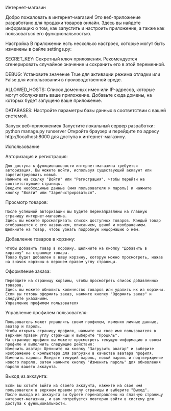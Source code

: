 Интернет-магазин

Добро пожаловать в интернет-магазин! Это веб-приложение разработано для продажи товаров онлайн. 
Здесь вы найдете информацию о том, как запустить и настроить приложение, а также как пользоваться его функциональностью.

Настройка
В приложении есть несколько настроек, которые могут быть изменены в файле settings.py:

SECRET_KEY: Секретный ключ приложения. Рекомендуется сгенерировать случайное значение и сохранить его в этой переменной.

DEBUG: Установите значение True для активации режима отладки или False для использования в производственной среде.

ALLOWED_HOSTS: Список доменных имен или IP-адресов, которые могут обслуживать ваше приложение. Добавьте сюда домены, на которых будет запущено ваше приложение.

DATABASES: Настройте параметры базы данных в соответствии с вашей системой.

Запуск веб-приложениея
Запустите локальный сервер разработки:
python manage.py runserver
Откройте браузер и перейдите по адресу http://localhost:8000 для доступа к интернет-магазину.

Использование

Авторизация и регистрация:

    Для доступа к функциональности интернет-магазина требуется авторизация. Вы можете войти, используя существующий аккаунт или зарегистрировать новый.
    Нажмите на ссылку "Войти" или "Регистрация", чтобы перейти на соответствующие страницы.
    Введите необходимые данные (имя пользователя и пароль) и нажмите кнопку "Войти" или "Зарегистрироваться".

Просмотр товаров:

    После успешной авторизации вы будете перенаправлены на главную страницу интернет-магазина.
    Здесь вы можете просматривать список доступных товаров. Каждый товар отображается с его названием, описанием, ценой и изображением.
    Щелкните на товар, чтобы узнать подробную информацию о нем.

Добавление товаров в корзину:

    Чтобы добавить товар в корзину, щелкните на кнопку "Добавить в корзину" на странице товара.
    Товар будет добавлен в вашу корзину, которую можно просмотреть, нажав на значок корзины в верхнем правом углу страницы.

Оформление заказа:

    Перейдите на страницу корзины, чтобы просмотреть список добавленных товаров.
    Здесь вы можете обновить количество товаров или удалить их из корзины.
    Если вы готовы оформить заказ, нажмите кнопку "Оформить заказ" и следуйте указаниям.
    Управление профилем пользователя

Управление профилем пользователя:

    Пользователь может управлять своим профилем, изменяя личные данные, аватар и пароль.
    Чтобы открыть страницу профиля, нажмите на свое имя пользователя в верхнем правом углу страницы и выберите "Профиль".
    На странице профиля вы можете просмотреть текущую информацию о своем профиле и выполнить следующие действия:
    Изменить аватар: Щелкните на кнопку "Загрузить аватар" и выберите изображение с компьютера для загрузки в качестве аватара профиля.
    Изменить пароль: Введите текущий пароль, новый пароль и подтверждение нового пароля, затем нажмите кнопку "Изменить пароль" для обновления пароля вашего аккаунта.

Выход из аккаунта:

    Если вы хотите выйти из своего аккаунта, нажмите на свое имя пользователя в верхнем правом углу страницы и выберите "Выход".
    После выхода из аккаунта вы будете перенаправлены на главную страницу интернет-магазина, и вам потребуется повторно войти в систему для доступа к функциональности.